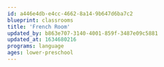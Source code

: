 ```yaml
---
id: a446e4db-e4cc-4662-8a14-9b647d6ba7c2
blueprint: classrooms
title: 'French Room'
updated_by: b863e707-3140-4001-859f-3487e09c5881
updated_at: 1634680216
programs: language
ages: lower-preschool
---
```

